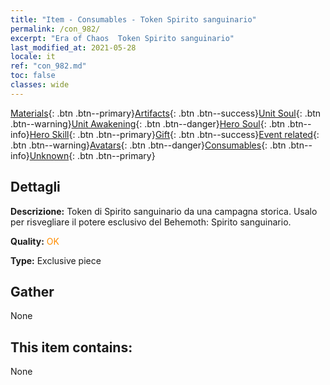 ```yaml
---
title: "Item - Consumables - Token Spirito sanguinario"
permalink: /con_982/
excerpt: "Era of Chaos  Token Spirito sanguinario"
last_modified_at: 2021-05-28
locale: it
ref: "con_982.md"
toc: false
classes: wide
---
```

 [Materials](/ItemsIT/){: .btn .btn--primary}[Artifacts](/ItemsIT/Artifacts/){: .btn .btn--success}[Unit Soul](/ItemsIT/UnitSoul/){: .btn .btn--warning}[Unit Awakening](/ItemsIT/UnitAwakening/){: .btn .btn--danger}[Hero Soul](/ItemsIT/HeroSoul/){: .btn .btn--info}[Hero Skill](/ItemsIT/HeroSkill/){: .btn .btn--primary}[Gift](/ItemsIT/Gift/){: .btn .btn--success}[Event related](/ItemsIT/Events/){: .btn .btn--warning}[Avatars](/ItemsIT/Avatars/){: .btn .btn--danger}[Consumables](/ItemsIT/Consumables/){: .btn .btn--info}[Unknown](/ItemsIT/Unknown/){: .btn .btn--primary}

## Dettagli
 **Descrizione:** Token di Spirito sanguinario da una campagna storica. Usalo per risvegliare il potere esclusivo del Behemoth: Spirito sanguinario.

 **Quality:** <span style="color: #FF8C00">OK</span>

 **Type:** Exclusive piece

## Gather

  None

## This item contains:

  None

